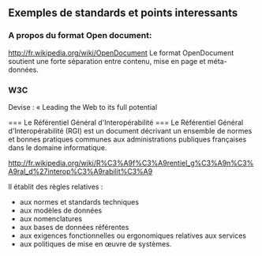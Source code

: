 
## Exemples de standards et points interessants

### A propos du format Open document:

http://fr.wikipedia.org/wiki/OpenDocument
Le format OpenDocument soutient une forte séparation entre contenu, mise en page et méta-données.

### W3C
Devise : « Leading the Web to its full potential

=== Le Référentiel Général d'Interopérabilité ===
Le Référentiel Général d'Interopérabilité (RGI) est un document décrivant un ensemble de normes et bonnes pratiques communes aux administrations publiques françaises dans le domaine informatique.

http://fr.wikipedia.org/wiki/R%C3%A9f%C3%A9rentiel_g%C3%A9n%C3%A9ral_d%27interop%C3%A9rabilit%C3%A9

Il établit des règles relatives :
 - aux normes et standards techniques
 - aux modèles de données
 - aux nomenclatures
 - aux bases de données référentes
 - aux exigences fonctionnelles ou ergonomiques relatives aux services
 - aux politiques de mise en œuvre de systèmes.
